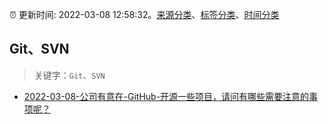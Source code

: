 :alarm_clock: 更新时间: 2022-03-08 12:58:32。[来源分类](../README.md)、[标签分类](../TAGS.md)、[时间分类](../TIMELINE.md)

## Git、SVN


> 关键字：`Git`、`SVN`



- [2022-03-08-公司有意在-GitHub-开源一些项目，请问有哪些需要注意的事项呢？](https://www.v2ex.com/t/838910) 